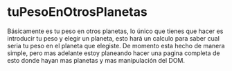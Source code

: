 # tuPesoEnOtrosPlanetas
Básicamente es tu peso en otros planetas, lo único que tienes que hacer es introducir tu peso y elegir un planeta, esto hará un calculo para saber cual seria tu peso en el planeta que elegiste. De momento esta hecho de manera simple, pero mas adelante estoy planeando hacer una pagina completa de esto donde hayan mas planetas y mas manipulación del DOM.
